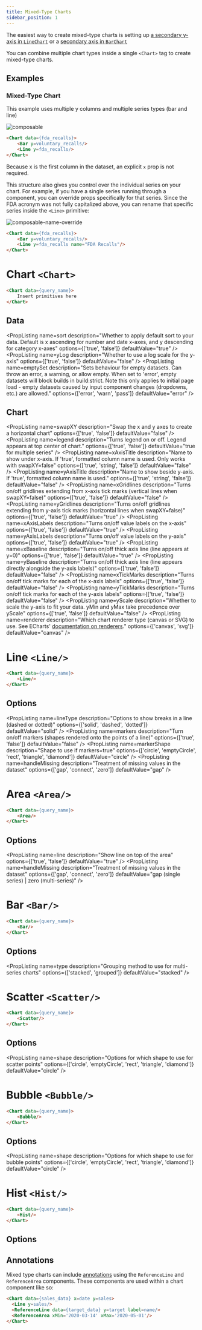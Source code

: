 ```yaml
---
title: Mixed-Type Charts
sidebar_position: 1
---
```


<Alert status=info>

The easiest way to create mixed-type charts is setting up [a secondary y-axis in `LineChart`](/components/line-chart#secondary-axis-with-bar) or a [secondary axis in `BarChart`](/components/bar-chart#secondary-axis-with-line)

</Alert>


You can combine multiple chart types inside a single `<Chart>` tag to create mixed-type charts.

## Examples

### Mixed-Type Chart

This example uses multiple y columns and multiple series types (bar and line)

![composable](/img/exg-composable-multi-type-nt.svg)

```markdown
<Chart data={fda_recalls}>
    <Bar y=voluntary_recalls/>
    <Line y=fda_recalls/>
</Chart>
```

Because x is the first column in the dataset, an explicit `x` prop is not required.

This structure also gives you control over the individual series on your chart. For example, if you have a single series running through a component, you can override props specifically for that series. Since the FDA acronym was not fully capitalized above, you can rename that specific series inside the `<Line>` primitive:

![composable-name-override](/img/exg-composable-name-override-nt.svg)

```markdown
<Chart data={fda_recalls}>
    <Bar y=voluntary_recalls/>
    <Line y=fda_recalls name="FDA Recalls"/>
</Chart>
```

# Chart `<Chart>`

```markdown
<Chart data={query_name}>
    Insert primitives here
</Chart>
```



## Data

<PropListing
    name=data
    description="Query name, wrapped in curly braces"
    required=true
    options="query name"
/>
<PropListing
    name=x
    description="Column to use for the x-axis of the chart"
    options="column name"
/>
<PropListing
    name=y
    description="Column(s) to use for the y-axis of the chart"
    options="column name | array of column names"
/>
<PropListing
    name=sort
    description="Whether to apply default sort to your data. Default is x ascending for number and date x-axes, and y descending for category x-axes"
    options={['true', 'false']}
    defaultValue="true"
/>
<PropListing
    name=series
    description="Column to use as the series (groups) in a multi-series chart"
    options="column name"
/>
<PropListing
    name=xFmt
    description="Format to use for x column (<a class=markdown href='/core-concepts/formatting'>see available formats<a/>)"
    options="Excel-style format | built-in format name | custom format name"
/>
<PropListing
    name=yFmt
    description="Format to use for y column (<a class=markdown href='/core-concepts/formatting'>see available formats<a/>)"
    options="Excel-style format | built-in format name | custom format name"
/>
<PropListing
    name=yLog
    description="Whether to use a log scale for the y-axis"
    options={['true', 'false']}
    defaultValue="false"
/>
<PropListing
    name=yLogBase
    description="Base to use when log scale is enabled"
    options="number"
    defaultValue="10"
/>
<PropListing
    name=emptySet
    description="Sets behaviour for empty datasets. Can throw an error, a warning, or allow empty. When set to 'error', empty datasets will block builds in build:strict. Note this only applies to initial page load - empty datasets caused by input component changes (dropdowns, etc.) are allowed."
    options={['error', 'warn', 'pass']}
    defaultValue="error"
/>
<PropListing
    name=emptyMessage
    description="Text to display when an empty dataset is received - only applies when emptySet is 'warn' or 'pass', or when the empty dataset is a result of an input component change (dropdowns, etc.)."
    options="string"
    defaultValue="No records"
/>


## Chart

<PropListing
    name=swapXY
    description="Swap the x and y axes to create a horizontal chart"
    options={['true', 'false']}
    defaultValue="false"
/>
<PropListing
    name=title
    description="Chart title. Appears at top left of chart."
    options="string"
/>
<PropListing
    name=subtitle
    description="Chart subtitle. Appears just under title."
    options="string"
/>
<PropListing
    name=legend
    description="Turns legend on or off. Legend appears at top center of chart."
    options={['true', 'false']}
    defaultValue="true for multiple series"
/>
<PropListing
    name=chartAreaHeight
    description="Minimum height of the chart area (excl. header and footer) in pixels. Adjusting the height affects all viewport sizes and may impact the mobile UX."
    options="number"
    defaultValue="180"
/>
<PropListing
    name=xAxisTitle
    description="Name to show under x-axis. If 'true', formatted column name is used. Only works with swapXY=false"
    options={['true', 'string', 'false']}
    defaultValue="false"
/>
<PropListing
    name=yAxisTitle
    description="Name to show beside y-axis. If 'true', formatted column name is used."
    options={['true', 'string', 'false']}
    defaultValue="false"
/>
<PropListing
    name=xGridlines
    description="Turns on/off gridlines extending from x-axis tick marks (vertical lines when swapXY=false)"
    options={['true', 'false']}
    defaultValue="false"
/>
<PropListing
    name=yGridlines
    description="Turns on/off gridlines extending from y-axis tick marks (horizontal lines when swapXY=false)"
    options={['true', 'false']}
    defaultValue="true"
/>
<PropListing
    name=xAxisLabels
    description="Turns on/off value labels on the x-axis"
    options={['true', 'false']}
    defaultValue="true"
/>
<PropListing
    name=yAxisLabels
    description="Turns on/off value labels on the y-axis"
    options={['true', 'false']}
    defaultValue="true"
/>
<PropListing
    name=xBaseline
    description="Turns on/off thick axis line (line appears at y=0)"
    options={['true', 'false']}
    defaultValue="true"
/>
<PropListing
    name=yBaseline
    description="Turns on/off thick axis line (line appears directly alongside the y-axis labels)"
    options={['true', 'false']}
    defaultValue="false"
/>
<PropListing
    name=xTickMarks
    description="Turns on/off tick marks for each of the x-axis labels"
    options={['true', 'false']}
    defaultValue="false"
/>
<PropListing
    name=yTickMarks
    description="Turns on/off tick marks for each of the y-axis labels"
    options={['true', 'false']}
    defaultValue="false"
/>
<PropListing
    name=yMin
    description="Starting value for the y-axis"
    options="number"
/>
<PropListing
    name=yMax
    description="Maximum value for the y-axis"
    options="number"
/>
<PropListing
    name=yScale
    description="Whether to scale the y-axis to fit your data. yMin and yMax take precedence over yScale"
    options={['true', 'false']}
    defaultValue="false"
/>
<PropListing
    name=options
    description="JavaScript object to add or override chart configuration settings (see Custom Charts page)"
    options="object"
/>
<PropListing
    name=colorPalette
    description="Array of custom colours to use for the chart. E.g., <code class=markdown>{`{['#cf0d06','#eb5752','#e88a87']}`}</code>"
    options="array of color strings (CSS name | hexademical | RGB | HSL)"
    defaultValue="built-in color palette"
/>
<PropListing
    name=seriesColors
    description="Apply a specific color to each series in your chart. Unspecified series will receive colors from the built-in palette as normal. Note the double curly braces required in the syntax"
    options="object with series names and assigned colors"
    defaultValue="colors applied by order of series in data"
/>
<PropListing
    name=renderer
    description="Which chart renderer type (canvas or SVG) to use. See ECharts' <a href='https://echarts.apache.org/handbook/en/best-practices/canvas-vs-svg/' class=markdown>documentation on renderers</a>."
    options={['canvas', 'svg']}
    defaultValue="canvas"
/>


# Line `<Line/>`

```markdown
<Chart data={query_name}>
    <Line/>
</Chart>
```

## Options

<PropListing
    name=y
    description="Column(s) to use for the y-axis of the chart. Can be different than the y supplied to Chart"
    options="column name | array of column names"
    defaultValue="y supplied to Chart"
/>
<PropListing
    name=series
    description="Column to use as the series (groups) in a multi-series chart. Can be different than the series supplied to Chart"
    options="column name"
    defaultValue="series supplied to Chart"
/>
<PropListing
    name=name
    description="Name to show in legend for a single series (to override column name)"
    options="string"
/>
<PropListing
    name=lineColor
    description="Color to override default series color. Only accepts a single color."
    options="CSS name | hexademical | RGB | HSL"
/>
<PropListing
    name=lineOpacity
    description="% of the full color that should be rendered, with remainder being transparent"
    options="number (0 to 1)"
    defaultValue="1"
/>
<PropListing
    name=lineType
    description="Options to show breaks in a line (dashed or dotted)"
    options={['solid', 'dashed', 'dotted']}
    defaultValue="solid"
/>
<PropListing
    name=lineWidth
    description="Thickness of line (in pixels)"
    options="number"
    defaultValue="2"
/>
<PropListing
    name=markers
    description="Turn on/off markers (shapes rendered onto the points of a line)"
    options={['true', 'false']}
    defaultValue="false"
/>
<PropListing
    name=markerShape
    description="Shape to use if markers=true"
    options={['circle', 'emptyCircle', 'rect', 'triangle', 'diamond']}
    defaultValue="circle"
/>
<PropListing
    name=markerSize
    description="Size of each shape (in pixels)"
    options="number"
    defaultValue="8"
/>
<PropListing
    name=handleMissing
    description="Treatment of missing values in the dataset"
    options={['gap', 'connect', 'zero']}
    defaultValue="gap"
/>
<PropListing
    name=options
    description="JavaScript object to add or override chart configuration settings (see Custom Charts page)"
    options="object"
/>




# Area `<Area/>`

```markdown
<Chart data={query_name}>
    <Area/>
</Chart>
```

## Options

<PropListing
    name=y
    description="Column(s) to use for the y-axis of the chart. Can be different than the y supplied to Chart"
    options="column name | array of column names"
    defaultValue="y supplied to Chart"
/>
<PropListing
    name=series
    description="Column to use as the series (groups) in a multi-series chart. Can be different than the series supplied to Chart"
    options="column name"
    defaultValue="series supplied to Chart"
/>
<PropListing
    name=name
    description="Name to show in legend for a single series (to override column name)"
    options="string"
/>
<PropListing
    name=fillColor
    description="Color to override default series color. Only accepts a single color."
    options="CSS name | hexademical | RGB | HSL"
/>
<PropListing
    name=fillOpacity
    description="% of the full color that should be rendered, with remainder being transparent"
    options="number (0 to 1)"
    defaultValue="0.7"
/>
<PropListing
    name=line
    description="Show line on top of the area"
    options={['true', 'false']}
    defaultValue="true"
/>
<PropListing
    name=handleMissing
    description="Treatment of missing values in the dataset"
    options={['gap', 'connect', 'zero']}
    defaultValue="gap (single series) | zero (multi-series)"
/>
<PropListing
    name=options
    description="JavaScript object to add or override chart configuration settings (see Custom Charts page)"
    options="object"
/>

# Bar `<Bar/>`

```markdown
<Chart data={query_name}>
    <Bar/>
</Chart>
```

## Options

<PropListing
    name=y
    description="Column to use for the y-axis of the chart"
    options="column name"
/>
<PropListing
    name=name
    description="Name to show in legend for a single series (to override column name)"
    options="string"
/>
<PropListing
    name=type
    description="Grouping method to use for multi-series charts"
    options={['stacked', 'grouped']}
    defaultValue="stacked"
/>
<PropListing
    name=stackName
    description="Name for an individual stack. If separate Bar components are used with different stackNames, the chart will show multiple stacks"
    options="string"
/>
<PropListing
    name=fillColor
    description="Color to override default series color. Only accepts a single color."
    options="CSS name | hexademical | RGB | HSL"
/>
<PropListing
    name=fillOpacity
    description="% of the full color that should be rendered, with remainder being transparent"
    options="number (0 to 1)"
    defaultValue="1"
/>
<PropListing
    name=outlineWidth
    description="Width of line surrounding each bar"
    options="number"
    defaultValue="0"
/>
<PropListing
    name=outlineColor
    description="Color to use for outline if outlineWidth > 0"
    options="CSS name | hexademical | RGB | HSL"
/>
<PropListing
    name=options
    description="JavaScript object to add or override chart configuration settings (see Custom Charts page)"
    options="object"
/>

# Scatter `<Scatter/>`

```markdown
<Chart data={query_name}>
    <Scatter/>
</Chart>
```

## Options

<PropListing
    name=y
    description="Column to use for the y-axis of the chart"
    options="column name"
/>
<PropListing
    name=name
    description="Name to show in legend for a single series (to override column name)"
    options="string"
/>
<PropListing
    name=shape
    description="Options for which shape to use for scatter points"
    options={['circle', 'emptyCircle', 'rect', 'triangle', 'diamond']}
    defaultValue="circle"
/>
<PropListing
    name=pointSize
    description="Change size of all points on the chart"
    options="number"
    defaultValue="10"
/>
<PropListing
    name=opacity
    description="% of the full color that should be rendered, with remainder being transparent"
    options="number (0 to 1)"
    defaultValue="0.7"
/>
<PropListing
    name=fillColor
    description="Color to override default series color. Only accepts a single color."
    options="CSS name | hexademical | RGB | HSL"
/>
<PropListing
    name=outlineWidth
    description="Width of line surrounding each shape"
    options="number"
    defaultValue="0"
/>
<PropListing
    name=outlineColor
    description="Color to use for outline if outlineWidth > 0"
    options="CSS name | hexademical | RGB | HSL"
/>
<PropListing
    name=options
    description="JavaScript object to add or override chart configuration settings (see Custom Charts page)"
    options="object"
/>

# Bubble `<Bubble/>`

```markdown
<Chart data={query_name}>
    <Bubble/>
</Chart>
```

## Options

<PropListing
    name=y
    description="Column to use for the y-axis of the chart"
    options="column name"
/>
<PropListing
    name=size
    description="Column to use to scale the size of the bubbles"
    options="column name"
/>
<PropListing
    name=name
    description="Name to show in legend for a single series (to override column name)"
    options="string"
/>
<PropListing
    name=shape
    description="Options for which shape to use for bubble points"
    options={['circle', 'emptyCircle', 'rect', 'triangle', 'diamond']}
    defaultValue="circle"
/>
<PropListing
    name=minSize
    description="Minimum bubble size"
    options="number"
    defaultValue="200"
/>
<PropListing
    name=maxSize
    description="Maximum bubble size"
    options="number"
    defaultValue="400"
/>
<PropListing
    name=opacity
    description="% of the full color that should be rendered, with remainder being transparent"
    options="number (0 to 1)"
    defaultValue="0.7"
/>
<PropListing
    name=fillColor
    description="Color to override default series color. Only accepts a single color."
    options="CSS name | hexademical | RGB | HSL"
/>
<PropListing
    name=outlineWidth
    description="Width of line surrounding each shape"
    options="number"
    defaultValue="0"
/>
<PropListing
    name=outlineColor
    description="Color to use for outline if outlineWidth > 0"
    options="CSS name | hexademical | RGB | HSL"
/>
<PropListing
    name=options
    description="JavaScript object to add or override chart configuration settings (see Custom Charts page)"
    options="object"
/>

# Hist `<Hist/>`

```markdown
<Chart data={query_name}>
    <Hist/>
</Chart>
```

## Options

<PropListing
    name=x
    description="Column which contains the data you want to summarize"
    options="column name"
/>
<PropListing
    name=fillColor
    description="Color to override default series color"
    options="CSS name | hexademical | RGB | HSL"
/>
<PropListing
    name=fillOpacity
    description="% of the full color that should be rendered, with remainder being transparent"
    options="number (0 to 1)"
    defaultValue="1"
/>
<PropListing
    name=options
    description="JavaScript object to add or override chart configuration settings (see Custom Charts page)"
    options="object"
/>

## Annotations

Mixed type charts can include [annotations](/components/annotations) using the `ReferenceLine` and `ReferenceArea` components. These components are used within a chart component like so:

```html
<Chart data={sales_data} x=date y=sales>
  <Line y=sales/>
  <ReferenceLine data={target_data} y=target label=name/>
  <ReferenceArea xMin='2020-03-14' xMax='2020-05-01'/>
</Chart>
```